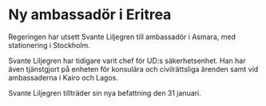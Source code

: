 # Ny ambassadör i Eritrea

Regeringen har utsett Svante Liljegren till ambassadör i Asmara, med stationering i Stockholm.

Svante Liljegren har tidigare varit chef för UD:s säkerhetsenhet. Han har även tjänstgjort på enheten för konsulära och civilrättsliga ärenden samt vid ambassaderna i Kairo och Lagos.

Svante Liljegren tillträder sin nya befattning den 31 januari.
